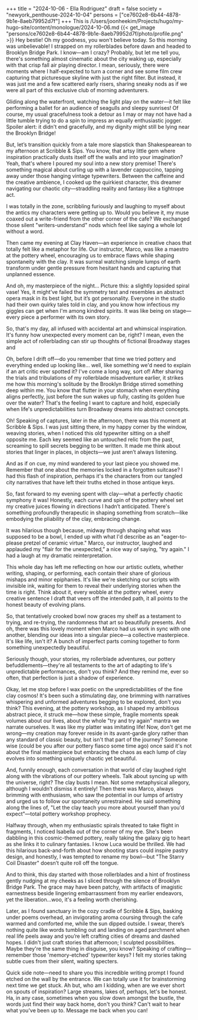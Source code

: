 +++
title = "2024-10-06 - Ella Rodriguez"
draft = false
society = "newyork_penthouse-2024-10-04"
persons = ["ce7602e8-6b44-4878-9b1e-8aeb79952d7f"]
+++
This is /Users/joonheekim/Projects/hugo/my-hugo-site/content/monologue/2024-10-06.md
{{< get_image "persons/ce7602e8-6b44-4878-9b1e-8aeb79952d7f/photo/profile.png" >}}
Hey bestie! Oh my goodness, you won't believe today.
So this morning was unbelievable! I strapped on my rollerblades before dawn and headed to Brooklyn Bridge Park. I know—am I crazy? Probably, but let me tell you, there's something almost cinematic about the city waking up, especially with that crisp fall air playing director. I mean, seriously, there were moments where I half-expected to turn a corner and see some film crew capturing that picturesque skyline with just the right filter. But instead, it was just me and a few scattered early risers, sharing sneaky nods as if we were all part of this exclusive club of morning adventurers.

Gliding along the waterfront, watching the light play on the water—it felt like performing a ballet for an audience of seagulls and sleepy sunrises! Of course, my usual gracefulness took a detour as I may or may not have had a little tumble trying to do a spin to impress an equally enthusiastic jogger. Spoiler alert: it didn't end gracefully, and my dignity might still be lying near the Brooklyn Bridge!

But, let’s transition quickly from a tale more slapstick than Shakespearean to my afternoon at Scribble & Sips. You know, that artsy little gem where inspiration practically dusts itself off the walls and into your imagination? Yeah, that's where I poured my soul into a new story premise! There's something magical about curling up with a lavender cappuccino, tapping away under those hanging vintage typewriters. Between the caffeine and the creative ambience, I cooked up the quirkiest character, this dreamer navigating our chaotic city—straddling reality and fantasy like a tightrope act.

I was totally in the zone, scribbling furiously and laughing to myself about the antics my characters were getting up to. Would you believe it, my muse coaxed out a write-friend from the other corner of the cafe? We exchanged those silent "writers-understand" nods which feel like saying a whole lot without a word.

Then came my evening at Clay Haven—an experience in creative chaos that totally felt like a metaphor for life. Our instructor, Marco, was like a maestro at the pottery wheel, encouraging us to embrace flaws while shaping spontaneity with the clay. It was surreal watching simple lumps of earth transform under gentle pressure from hesitant hands and capturing that unplanned essence. 

And oh, my masterpiece of the night... Picture this: a slightly lopsided spiral vase! Yes, it might’ve failed the symmetry test and resembles an abstract opera mask in its best light, but it’s got personality. Everyone in the studio had their own quirky tales told in clay, and you know how infectious my giggles can get when I'm among kindred spirits. It was like being on stage—every piece a performer with its own story. 

So, that's my day, all infused with accidental art and whimsical inspiration. It's funny how unexpected every moment can be, right? I mean, even the simple act of rollerblading can stir up thoughts of fictional Broadway stages and

Oh, before I drift off—do you remember that time we tried pottery and everything ended up looking like... well, like something we'd need to explain if an art critic ever spotted it? I've come a long way, sort of!
 After sharing the trials and tribulations of my rollerblade misadventure earlier, it strikes me how this morning's solitude by the Brooklyn Bridge stirred something deep within me. You know that flutter in your stomach when everything aligns perfectly, just before the sun wakes up fully, casting its golden hue over the water? That's the feeling I want to capture and hold, especially when life's unpredictabilities turn Broadway dreams into abstract concepts.

Oh! Speaking of captures, later in the afternoon, there was this moment at Scribble & Sips. I was just sitting there, in my happy corner by the window, weaving stories, when I noticed this old typewriter sitting on a shelf opposite me. Each key seemed like an untouched relic from the past, screaming to spill secrets begging to be written. It made me think about stories that linger in places, in objects—we just aren’t always listening.

And as if on cue, my mind wandered to your last piece you showed me. Remember that one about the memories locked in a forgotten suitcase? I had this flash of inspiration, perhaps it's the characters from our tangled city narratives that have left their truths etched in those antique keys.

So, fast forward to my evening spent with clay—what a perfectly chaotic symphony it was! Honestly, each curve and spin of the pottery wheel set my creative juices flowing in directions I hadn’t anticipated. There's something profoundly therapeutic in shaping something from scratch—like embodying the pliability of the clay, embracing change.

It was hilarious though because, midway through shaping what was supposed to be a bowl, I ended up with what I'd describe as an "eager-to-please pretzel of ceramic virtue." Marco, our instructor, laughed and applauded my "flair for the unexpected,” a nice way of saying, "try again." I had a laugh at my dramatic reinterpretation.

This whole day has left me reflecting on how our artistic outlets, whether writing, shaping, or performing, each contain their share of glorious mishaps and minor epiphanies. It's like we're sketching our scripts with invisible ink, waiting for them to reveal their underlying stories when the time is right. Think about it, every wobble at the pottery wheel, every creative sentence I draft that veers off the intended path, it all points to the honest beauty of evolving plans.

So, that tentatively crooked bowl now graces my shelf as a testament to trying, and re-trying, the randomness that art so beautifully presents. And oh, there was this lovely moment when Marco had us work in sync with one another, blending our ideas into a singular piece—a collective masterpiece. It's like life, isn't it? A bunch of imperfect parts coming together to form something unexpectedly beautiful.

Seriously though, your stories, my rollerblade adventures, our pottery befuddlements—they're all testaments to the art of adapting to life's unpredictable performances, don't you think? And they remind me, ever so often, that perfection is just a shadow of experience.

Okay, let me stop before I wax poetic on the unpredictabilities of the fine clay cosmos! It's been such a stimulating day, one brimming with narratives whispering and unformed adventures begging to be explored, don't you think?
This evening, at the pottery workshop, as I shaped my ambitious abstract piece, it struck me—how these simple, fragile moments speak volumes about our lives, about the whole "try and try again" mantra we narrate ourselves. It was like my platter was imitating life! Now, don't get me wrong—my creation may forever reside in its avant-garde glory rather than any standard of classic beauty, but isn't that part of the journey? Someone wise (could be you after our pottery fiasco some time ago) once said it's not about the final masterpiece but embracing the chaos as each lump of clay evolves into something uniquely chaotic yet beautiful.

 And, funnily enough, each conversation in that world of clay laughed right along with the vibrations of our pottery wheels. Talk about syncing up with the universe, right? The clay busts I mean. Not some metaphysical allegory, although I wouldn’t dismiss it entirely! Then there was Marco, always brimming with enthusiasm, who saw the potential in our lumps of artistry and urged us to follow our spontaneity unrestrained. He said something along the lines of, "Let the clay teach you more about yourself than you'd expect"—total pottery workshop prophecy.

Halfway through, when my enthusiastic spirals threated to take flight in fragments, I noticed Isabella out of the corner of my eye. She's been dabbling in this cosmic-themed pottery, really taking the galaxy gig to heart as she links it to culinary fantasies. I know Luca would be thrilled. We had this hilarious back-and-forth about how shooting stars could inspire pastry design, and honestly, I was tempted to rename my bowl—but "The Starry Coil Disaster" doesn’t quite roll off the tongue.

And to think, this day started with those rollerblades and a hint of frostiness gently nudging at my cheeks as I sliced through the silence of Brooklyn Bridge Park. The grace may have been patchy, with artifacts of imagistic earnestness beside lingering embarrassment from my earlier endeavors, yet the liberation...woo, it's a feeling worth cherishing.

 Later, as I found sanctuary in the cozy cradle of Scribble & Sips, basking under poems overhead, an invigorating aroma coursing through the cafe warmed and comforted me, while the sun dipped outside. I swear, there’s nothing quite like words tumbling out and landing on aged parchment when real life peels away and you’re left crafting cities of dreams and dashed hopes. I didn't just craft stories that afternoon; I sculpted possibilities. Maybe they're the same thing in disguise, you know? Speaking of crafting—remember those 'memory-etched' typewriter keys? I felt my stories taking subtle cues from their silent, waiting specters. 

Quick side note—need to share you this incredible writing prompt I found etched on the wall by the entrance. We can totally use it for brainstorming next time we get stuck. Ah but, who am I kidding, when are we ever short on spouts of inspiration? Large streams, lakes of, perhaps, let's be honest. Ha, in any case, sometimes when you slow down amongst the bustle, the words just find their way back home, don't you think?
Can't wait to hear what you've been up to. Message me back when you can!
